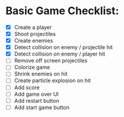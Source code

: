 # Basic Game Checklist:

- [x] Create a player
- [x] Shoot projectiles
- [x] Create enemies
- [x] Detect collision on enemy / projectile hit
- [x] Detect collision on enemy / player hit
- [ ] Remove off screen projectiles
- [ ] Colorize game
- [ ] Shrink enemies on hit
- [ ] Create particle explosion on hit
- [ ] Add score
- [ ] Add game over UI
- [ ] Add restart button
- [ ] Add start game button
